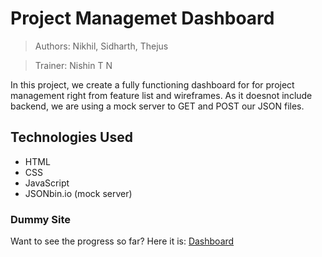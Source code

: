 # Project Managemet Dashboard
> Authors: Nikhil, Sidharth, Thejus

> Trainer: Nishin T N

In this project, we create a fully functioning dashboard for for project management right from feature list and wireframes. As it doesnot include backend, we are using a mock server to GET and POST our JSON files.

## Technologies Used
* HTML
* CSS
* JavaScript
* JSONbin.io (mock server)

### Dummy Site
Want to see the progress so far? Here it is: [Dashboard](https://nikhil-ak-official.github.io/Dashboard/index.html)